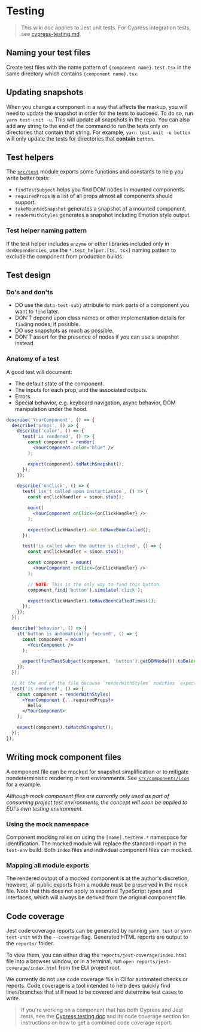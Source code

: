 # Testing

> This wiki doc applies to Jest unit tests. For Cypress integration tests, see [cypress-testing.md](cypress-testing.md).

## Naming your test files

Create test files with the name pattern of `{component name}.test.tsx` in the same directory which
contains `{component name}.tsx`.

## Updating snapshots

When you change a component in a way that affects the markup, you will need to update the snapshot in order for the tests to succeed. To do so, run `yarn test-unit -u`. This will update all snapshots in the repo. You can also add any string to the end of the command to run the tests only on directories that contain that string. For example, `yarn test-unit -u button` will only update the tests for directories that **contain** `button`.

## Test helpers

The [`src/test`](../src/test) module exports some functions and constants to help you write better tests:

* `findTestSubject` helps you find DOM nodes in mounted components.
* `requiredProps` is a list of all props almost all components should support.
* `takeMountedSnapshot` generates a snapshot of a mounted component.
* `renderWithStyles` generates a snapshot including Emotion style output.

### Test helper naming pattern

If the test helper includes `enzyme` or other libraries included only in `devDependencies`, use the `*.test_helper.[ts, tsx]` naming pattern to exclude the component from production builds.

## Test design

### Do's and don'ts

* DO use the `data-test-subj` attribute to mark parts of a component you want to `find` later.
* DON'T depend upon class names or other implementation details for `find`ing nodes, if possible.
* DO use snapshots as much as possible.
* DON'T assert for the presence of nodes if you can use a snapshot instead.

### Anatomy of a test

A good test will document:

* The default state of the component.
* The inputs for each prop, and the associated outputs.
* Errors.
* Special behavior, e.g. keyboard navigation, async behavior, DOM manipulation under the hood.

```jsx
describe('YourComponent', () => {
  describe('props', () => {
    describe('color', () => {
      test('is rendered', () => {
        const component = render(
          <YourComponent color="blue" />
        );

        expect(component).toMatchSnapshot();
      });
    });

    describe('onClick', () => {
      test(`isn't called upon instantiation`, () => {
        const onClickHandler = sinon.stub();

        mount(
          <YourComponent onClick={onClickHandler} />
        );

        expect(onClickHandler).not.toHaveBeenCalled();
      });

      test('is called when the button is clicked', () => {
        const onClickHandler = sinon.stub();

        const component = mount(
          <YourComponent onClick={onClickHandler} />
        );

        // NOTE: This is the only way to find this button.
        component.find('button').simulate('click');

        expect(onClickHandler).toHaveBeenCalledTimes(1);
      });
    });
  });

  describe('behavior', () => {
    it('button is automatically focused', () => {
      const component = mount(
        <YourComponent />
      );

      expect(findTestSubject(component, 'button').getDOMNode()).toBe(document.activeElement);
    });
  });

  // At the end of the file because `renderWithStyles` modifies `expect`.
  test('is rendered', () => {
    const component = renderWithStyles(
      <YourComponent {...requiredProps}>
        Hello
      </YourComponent>
    );

    expect(component).toMatchSnapshot();
  });
});

```

## Writing mock component files

A component file can be mocked for snapshot simplification or to mitigate nondeterministic rendering in test environments. See [`src/components/icon`](../src/components/icon) for a example.

_Although mock component files are currently only used as part of consuming project test environments, the concept will soon be applied to EUI's own testing environment._

### Using the mock namespace

Component mocking relies on using the `[name].testenv.*` namespace for identification. The mocked module will replace the standard import in the `test-env` build. Both `index` files and individual component files can mocked.

### Mapping all module exports

The rendered output of a mocked component is at the author's discretion, however, all public exports from a module must be preserved in the mock file. Note that this does not apply to exported TypeScript types and interfaces, which will always be derived from the original component file.

## Code coverage

Jest code coverage reports can be generated by running `yarn test` or `yarn test-unit` with the `--coverage` flag. Generated HTML reports are output to the `reports/` folder.

To view them, you can either drag the `reports/jest-coverage/index.html` file into a browser window, or in a terminal, run `open reports/jest-coverage/index.html` from the EUI project root.

We currently do not use code coverage %s in CI for automated checks or reports. Code coverage is a tool intended to help devs quickly find lines/branches that still need to be covered and determine test cases to write.

> If you're working on a component that has both Cypress and Jest tests, see the [Cypress testing doc](cypress-testing.md#code-coverage) and its code coverage section for instructions on how to get a combined code coverage report.
